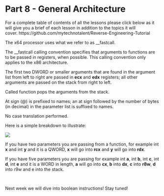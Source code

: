 <h1>Part 8 - General Architecture</h1><p>For a complete table of contents of all the lessons please click below as it will give you a brief of each lesson in addition to the topics it will cover. https://github.com/mytechnotalent/Reverse-Engineering-Tutorial</p><p>The x64 processor uses what we refer to as __fastcall. </p><p>The __fastcall calling convention specifies that arguments to functions are to be passed in registers, when possible. This calling convention only applies to the x86 architecture.</p><p>The first two DWORD or smaller arguments that are found in the argument list from left to right are passed in <strong>ecx</strong> and <strong>edx</strong> registers; all other arguments are passed on the stack from right to left.</p><p>Called function pops the arguments from the stack.</p><p>At sign (@) is prefixed to names; an at sign followed by the number of bytes (in decimal) in the parameter list is suffixed to names.</p><p>No case translation performed.</p><p>Here is a simple breakdown to illustrate:</p><div class="slate-resizable-image-embed slate-image-embed__resize-full-width"><img src="https://media-exp1.licdn.com/dms/image/C4E12AQGixhqL7odqYA/article-inline_image-shrink_1000_1488/0/1539336219028?e=1614211200&amp;v=beta&amp;t=Xx9UCsDsmCSqL3PWXUzoGKn03AdI4gdv8jiyWNS58Og"/></div><p>If you have two parameters you are passing from a function, for example int <strong>x</strong> and int <strong>y</strong> and it is a QWORD, <strong>x</strong> will go into <strong>rcx</strong> and <strong>y</strong> will go into<strong> rdx</strong>. </p><p>If you have five parameters you are passing for example int <strong>a</strong>, int <strong>b</strong>, int <strong>c</strong>, int <strong>d</strong>, int <strong>e</strong> and it is a WORD in length, <strong>a</strong> will go into <strong>cx</strong>, <strong>b</strong> into <strong>dx</strong>, <strong>c</strong> into <strong>r8w</strong>, <strong>d</strong> into r9w and e into the stack.</p><p><br/></p><p>Next week we will dive into boolean instructions! Stay tuned!</p>